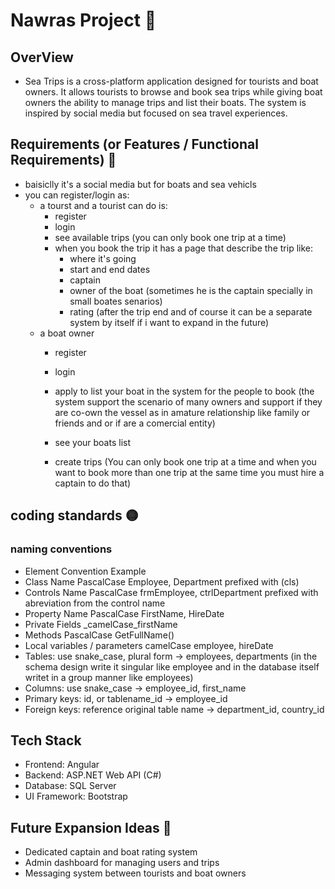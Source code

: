 # Nawras Project 🌊

## OverView

- Sea Trips is a cross-platform application designed for tourists and boat owners. It allows tourists to browse and book sea trips while giving boat owners the ability to manage trips and list their boats. The system is inspired by social media but focused on sea travel experiences.

## Requirements (or Features / Functional Requirements) 📌

- baisiclly it's a social media but for boats and sea vehicls
- you can register/login as:
  - a tourst and a tourist can do is:
    - register
    - login
    - see available trips (you can only book one trip at a time)
    - when you book the trip it has a page that describe the trip like:
      - where it's going
      - start and end dates
      - captain
      - owner of the boat (sometimes he is the captain specially in small boates senarios)
      - rating (after the trip end and of course it can be a separate system by itself if i want to expand in the future)
  - a boat owner
    - register
    - login
    - apply to list your boat in the system for the people to book (the system support the scenario of many owners and support if they are co-own the vessel as in amature relationship like family or friends and or if are a comercial entity)

    - see your boats list
    - create trips (You can only book one trip at a time and when you want to book more than one trip at the same time you must hire a captain to do that)

## coding standards 🟡

### naming conventions

- Element Convention Example
- Class Name PascalCase Employee, Department prefixed with (cls)
- Controls Name PascalCase frmEmployee, ctrlDepartment prefixed with abreviation from the control name
- Property Name PascalCase FirstName, HireDate
- Private Fields _camelCase_firstName
- Methods PascalCase GetFullName()
- Local variables / parameters camelCase employee, hireDate
- Tables: use snake_case, plural form → employees, departments (in the schema design write it singular like employee and in the database itself writet in a group manner like employees)
- Columns: use snake_case → employee_id, first_name
- Primary keys: id, or tablename_id → employee_id
- Foreign keys: reference original table name → department_id, country_id

## Tech Stack

- Frontend: Angular
- Backend: ASP.NET Web API (C#)
- Database: SQL Server
- UI Framework: Bootstrap

## Future Expansion Ideas 🧠

- Dedicated captain and boat rating system
- Admin dashboard for managing users and trips
- Messaging system between tourists and boat owners
